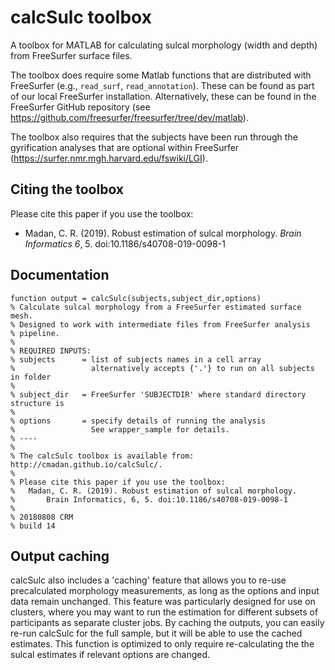 # calcSulc toolbox
A toolbox for MATLAB for calculating sulcal morphology (width and depth) from FreeSurfer surface files.

The toolbox does require some Matlab functions that are distributed with FreeSurfer (e.g., `read_surf`, `read_annotation`). These can be found as part of our local FreeSurfer installation. Alternatively, these can be found in the FreeSurfer GitHub repository (see https://github.com/freesurfer/freesurfer/tree/dev/matlab).

The toolbox also requires that the subjects have been run through the gyrification analyses that are optional within FreeSurfer (https://surfer.nmr.mgh.harvard.edu/fswiki/LGI).

## Citing the toolbox
Please cite this paper if you use the toolbox:
* Madan, C. R. (2019). Robust estimation of sulcal morphology. *Brain Informatics 6*, 5. doi:10.1186/s40708-019-0098-1

## Documentation

```
function output = calcSulc(subjects,subject_dir,options)
% Calculate sulcal morphology from a FreeSurfer estimated surface mesh.
% Designed to work with intermediate files from FreeSurfer analysis
% pipeline.
% 
% REQUIRED INPUTS:
% subjects      = list of subjects names in a cell array
%                 alternatively accepts {'.'} to run on all subjects in folder
%
% subject_dir   = FreeSurfer 'SUBJECTDIR' where standard directory structure is
%
% options       = specify details of running the analysis
%                 See wrapper_sample for details.
% ----
%
% The calcSulc toolbox is available from: http://cmadan.github.io/calcSulc/.
% 
% Please cite this paper if you use the toolbox:
%   Madan, C. R. (2019). Robust estimation of sulcal morphology.
%		Brain Informatics, 6, 5. doi:10.1186/s40708-019-0098-1
% 
% 20180808 CRM
% build 14
```

## Output caching
calcSulc also includes a 'caching' feature that allows you to re-use precalculated morphology measurements, as long as the options and input data remain unchanged. This feature was particularly designed for use on clusters, where you may want to run the estimation for different subsets of participants as separate cluster jobs. By caching the outputs, you can easily re-run calcSulc for the full sample, but it will be able to use the cached estimates. This function is optimized to only require re-calculating the the sulcal estimates if relevant options are changed.